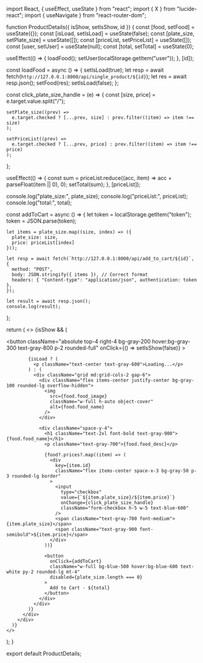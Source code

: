 import React, { useEffect, useState } from "react";
import { X } from "lucide-react";
import { useNavigate } from "react-router-dom";

function ProductDetails({ isShow, setIsShow, id }) {
  const [food, setFood] = useState({});
  const [isLoad, setIsLoad] = useState(false);
  const [plate_size, setPlate_size] = useState([]);
  const [priceList, setPriceList] = useState([]);
  const [user, setUser] = useState(null);
  const [total, setTotal] = useState(0);

  useEffect(() => {
    loadFood();
    setUser(localStorage.getItem("user"));
  }, [id]);

  const loadFood = async () => {
    setIsLoad(true);
    let resp = await fetch(`http://127.0.0.1:8000/api/single_product/${id}`);
    let res = await resp.json();
    setFood(res);
    setIsLoad(false);
  };

  const click_plate_size_handle = (e) => {
    const [size, price] = e.target.value.split("/");

    setPlate_size((prev) =>
      e.target.checked ? [...prev, size] : prev.filter((item) => item !== size)
    );

    setPriceList((prev) =>
      e.target.checked ? [...prev, price] : prev.filter((item) => item !== price)
    );
  };

  useEffect(() => {
    const sum = priceList.reduce((acc, item) => acc + parseFloat(item || 0), 0);
    setTotal(sum);
  }, [priceList]);

  console.log("plate_size:", plate_size);
  console.log("priceList:", priceList);
  console.log("total:", total);

  const addToCart = async () => {
    let token = localStorage.getItem("token");
    token = JSON.parse(token);
  
    let items = plate_size.map((size, index) => ({
      plate_size: size,
      price: priceList[index]
    }));
  
    let resp = await fetch(`http://127.0.0.1:8000/api/add_to_cart/${id}`, {
      method: "POST",
      body: JSON.stringify({ items }), // Correct format
      headers: { "Content-type": "application/json", authentication: token },
    });
  
    let result = await resp.json();
    console.log(result);
  };
  
  return (
    <>
      {isShow && (
        <div className="fixed inset-0 z-50 flex items-center justify-center bg-black/70 backdrop-blur-sm">
          <div className="relative bg-white w-full max-w-5xl h-3/4 flex items-center justify-center rounded-xl shadow-lg p-6 md:p-8">
            <button
              className="absolute top-4 right-4 bg-gray-200 hover:bg-gray-300 text-gray-800 p-2 rounded-full"
              onClick={() => setIsShow(false)}
            >
              <X className="w-5 h-5" />
            </button>

            {isLoad ? (
              <p className="text-center text-gray-600">Loading...</p>
            ) : (
              <div className="grid md:grid-cols-2 gap-6">
                <div className="flex items-center justify-center bg-gray-100 rounded-lg overflow-hidden">
                  <img
                    src={food.food_image}
                    className="w-full h-auto object-cover"
                    alt={food.food_name}
                  />
                </div>

                <div className="space-y-4">
                  <h1 className="text-2xl font-bold text-gray-900">{food.food_name}</h1>
                  <p className="text-gray-700">{food.food_desc}</p>

                  {food?.prices?.map((item) => (
                    <div
                      key={item.id}
                      className="flex items-center space-x-3 bg-gray-50 p-3 rounded-lg border"
                    >
                      <input
                        type="checkbox"
                        value={`${item.plate_size}/${item.price}`}
                        onChange={click_plate_size_handle}
                        className="form-checkbox h-5 w-5 text-blue-600"
                      />
                      <span className="text-gray-700 font-medium">{item.plate_size}</span>
                      <span className="text-gray-900 font-semibold">${item.price}</span>
                    </div>
                  ))}

                  <button
                    onClick={addToCart}
                    className="w-full bg-blue-500 hover:bg-blue-600 text-white py-2 rounded-lg mt-4"
                    disabled={plate_size.length === 0}
                  >
                    Add to Cart - ${total}
                  </button>
                </div>
              </div>
            )}
          </div>
        </div>
      )}
    </>
  );
}

export default ProductDetails;
